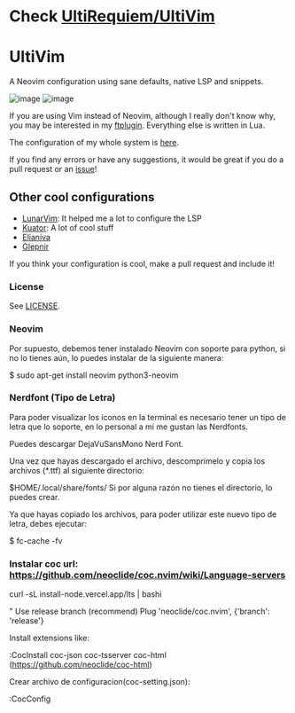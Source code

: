 # Check [UltiRequiem/UltiVim](https://github.com/UltiRequiem/UltiVim)

# UltiVim

A Neovim configuration using sane defaults, native LSP and snippets.

![image](https://user-images.githubusercontent.com/71897736/119695257-9d70bf00-be13-11eb-82f7-f5b0aa17179d.png)
![image](https://user-images.githubusercontent.com/71897736/119695197-90ec6680-be13-11eb-8ba7-623c5c6cf31c.png)

If you are using Vim instead of Neovim, although I really don't know why,
you may be interested in my [ftplugin](./ftplugin). Everything else is written in Lua.

The configuration of my whole system is [here](https://github.com/UltiRequiem/dotfiles).

If you find any errors or have any suggestions, it would be great if you do a pull request or an [issue](https://github.com/UltiRequiem/UltiVim/issues/new)!

## Other cool configurations
- [LunarVim](https://github.com/ChristianChiarulli/LunarVim): It helped me a lot to configure the LSP
- [Kuator](https://github.com/kuator/nvim): A lot of cool stuff
- [Elianiva](https://github.com/elianiva/dotfiles/tree/master/nvim)
- [Glepnir](https://github.com/glepnir/nvim)

If you think your configuration is cool, make a pull request and include it!

### License
See [LICENSE](./LICENSE).

### Neovim

Por supuesto, debemos tener instalado Neovim con soporte para python, si no lo tienes aún, lo puedes instalar de la siguiente manera:

$ sudo apt-get install neovim python3-neovim

### Nerdfont (Tipo de Letra)

Para poder visualizar los iconos en la terminal es necesario tener un tipo de letra que lo soporte, en lo personal a mi me gustan las Nerdfonts.

Puedes descargar DejaVuSansMono Nerd Font.

Una vez que hayas descargado el archivo, descomprimelo y copia los archivos (*.ttf) al siguiente directorio:

$HOME/.local/share/fonts/
Si por alguna razón no tienes el directorio, lo puedes crear.

Ya que hayas copiado los archivos, para poder utilizar este nuevo tipo de letra, debes ejecutar:

$ fc-cache -fv


### Instalar coc url: https://github.com/neoclide/coc.nvim/wiki/Language-servers

curl -sL install-node.vercel.app/lts | bashi

" Use release branch (recommend)
Plug 'neoclide/coc.nvim', {'branch': 'release'}

Install extensions like:

:CocInstall coc-json coc-tsserver coc-html (https://github.com/neoclide/coc-html)

Crear archivo de configuracion(coc-setting.json):

:CocConfig  

